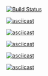 [![Build Status](https://travis-ci.com/bugaga427/python-project-lvl1.png?branch=master)](https://travis-ci.com/bugaga427/python-project-lvl1.png?branch=master)

[![asciicast](https://asciinema.org/a/313170.png)](https://asciinema.org/a/313170)

[![asciicast](https://asciinema.org/a/Cg7WzMVSa3WCympyiswQE9meu.png)](https://asciinema.org/a/Cg7WzMVSa3WCympyiswQE9meu)

[![asciicast](https://asciinema.org/a/mIRWfGx2N8FV7NA1Kzb9BCjKd.png)](https://asciinema.org/a/mIRWfGx2N8FV7NA1Kzb9BCjKd)

[![asciicast](https://asciinema.org/a/jgHCC3P4yiBq3AAmmp2BliYac.png)](https://asciinema.org/a/jgHCC3P4yiBq3AAmmp2BliYac)

[![asciicast](https://asciinema.org/a/XzQgoLH8y2vTziHEzz7sTbH43.png)](https://asciinema.org/a/XzQgoLH8y2vTziHEzz7sTbH43)
